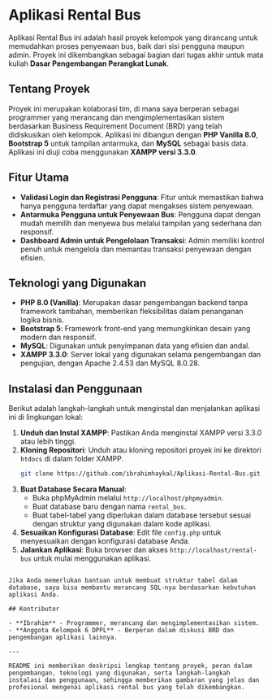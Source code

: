 # Aplikasi Rental Bus

Aplikasi Rental Bus ini adalah hasil proyek kelompok yang dirancang untuk memudahkan proses penyewaan bus, baik dari sisi pengguna maupun admin. Proyek ini dikembangkan sebagai bagian dari tugas akhir untuk mata kuliah **Dasar Pengembangan Perangkat Lunak**.

## Tentang Proyek

Proyek ini merupakan kolaborasi tim, di mana saya berperan sebagai programmer yang merancang dan mengimplementasikan sistem berdasarkan Business Requirement Document (BRD) yang telah didiskusikan oleh kelompok. Aplikasi ini dibangun dengan **PHP Vanilla 8.0**, **Bootstrap 5** untuk tampilan antarmuka, dan **MySQL** sebagai basis data. Aplikasi ini diuji coba menggunakan **XAMPP versi 3.3.0**.

## Fitur Utama

- **Validasi Login dan Registrasi Pengguna**: Fitur untuk memastikan bahwa hanya pengguna terdaftar yang dapat mengakses sistem penyewaan.
- **Antarmuka Pengguna untuk Penyewaan Bus**: Pengguna dapat dengan mudah memilih dan menyewa bus melalui tampilan yang sederhana dan responsif.
- **Dashboard Admin untuk Pengelolaan Transaksi**: Admin memiliki kontrol penuh untuk mengelola dan memantau transaksi penyewaan dengan efisien.

## Teknologi yang Digunakan

- **PHP 8.0 (Vanilla)**: Merupakan dasar pengembangan backend tanpa framework tambahan, memberikan fleksibilitas dalam penanganan logika bisnis.
- **Bootstrap 5**: Framework front-end yang memungkinkan desain yang modern dan responsif.
- **MySQL**: Digunakan untuk penyimpanan data yang efisien dan andal.
- **XAMPP 3.3.0**: Server lokal yang digunakan selama pengembangan dan pengujian, dengan Apache 2.4.53 dan MySQL 8.0.28.

## Instalasi dan Penggunaan

Berikut adalah langkah-langkah untuk menginstal dan menjalankan aplikasi ini di lingkungan lokal:

1. **Unduh dan Instal XAMPP**: Pastikan Anda menginstal XAMPP versi 3.3.0 atau lebih tinggi.
2. **Kloning Repositori**: Unduh atau kloning repositori proyek ini ke direktori `htdocs` di dalam folder XAMPP.
   ```bash
   git clone https://github.com/ibrahimhaykal/Aplikasi-Rental-Bus.git
   ```
3. **Buat Database Secara Manual**:
    - Buka phpMyAdmin melalui `http://localhost/phpmyadmin`.
    - Buat database baru dengan nama `rental_bus`.
    - Buat tabel-tabel yang diperlukan dalam database tersebut sesuai dengan struktur yang digunakan dalam kode aplikasi.
4. **Sesuaikan Konfigurasi Database**: Edit file `config.php` untuk menyesuaikan dengan konfigurasi database Anda.
5. **Jalankan Aplikasi**: Buka browser dan akses `http://localhost/rental-bus` untuk mulai menggunakan aplikasi.

```

Jika Anda memerlukan bantuan untuk membuat struktur tabel dalam database, saya bisa membantu merancang SQL-nya berdasarkan kebutuhan aplikasi Anda.

## Kontributor

- **Ibrahim** - Programmer, merancang dan mengimplementasikan sistem.
- **Anggota Kelompok 6 DPPL** - Berperan dalam diskusi BRD dan pengembangan aplikasi lainnya.

---

README ini memberikan deskripsi lengkap tentang proyek, peran dalam pengembangan, teknologi yang digunakan, serta langkah-langkah instalasi dan penggunaan, sehingga memberikan gambaran yang jelas dan profesional mengenai aplikasi rental bus yang telah dikembangkan.
```
